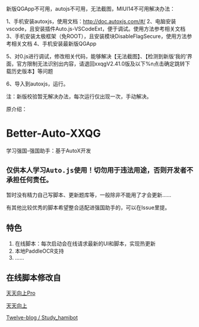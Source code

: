 新版QGApp不可用，autojs不可用，无法截图，MIUI14不可用解决办法：


1、手机安装autoxjs，使用文档：http://doc.autoxjs.com/#/
2、电脑安装vscode，且安装插件Auto.js-VSCodeExt，便于调试。使用方法参考相关文档
3、手机安装太极框架（免ROOT），且安装模块DisableFlagSecure，使用方法参考相关文档
4、手机安装最新版QGApp

5、对0.js进行调试，修改相关代码，能够解决【无法截图】、【检测到新版‘我的’界面，官方限制无法识别出内容，请退回xxqgV2.41.0版及以下%n点击确定跳转下载历史版本】等问题

6、导入到autoxjs，运行。

注：新版校验暂无解决办法，每次运行仅出现一次，手动解决。



原介绍：

# Better-Auto-XXQG
学习强国-强国助手：基于AutoX开发

## `仅供本人学习Auto.js使用！切勿用于违法用途，否则开发者不承担任何责任。`

暂时没有精力自己写脚本、更新题库等，一般除非不能用了才会更新……

有其他比较优秀的脚本希望整合适配进强国助手的，可以在Issue里提。

## 特色
1. 在线脚本：每次启动会在线请求最新的UI和脚本，实现热更新
2. 本地PaddleOCR支持
3. ……

## 在线脚本修改自
[天天向上Pro](https://hamibot.com/marketplace/Qoi5x?invite=FSmgjKaLJKu9W0POm7PQfmvK)

[天天向上](https://hamibot.com/marketplace/GEJBD)

[Twelve-blog / Study_hamibot](https://github.com/Twelve-blog/Study_hamibot)
